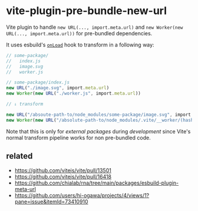 # vite-plugin-pre-bundle-new-url

Vite plugin to handle `new URL(..., import.meta.url)` and `new Worker(new URL(..., import.meta.url))`
for pre-bundled dependencies.

It uses esbuild's [`onLoad`](https://esbuild.github.io/plugins/#on-load) hook to transform in a following way:

```ts
// some-package/
//   index.js
//   image.svg
//   worker.js

// some-package/index.js
new URL("./image.svg", import.meta.url)
new Worker(new URL("./worker.js", import.meta.url))

// ⇓ transform

new URL("/absoute-path-to/node_modules/some-package/image.svg", import.meta.url)
new Worker(new URL("/absolute-path-to/node_modules/.vite/__worker/(hash).js", import.meta.url))
```

Note that this is only for _external packages_ during _development_
since Vite's normal transform pipeline works for non pre-bundled code.

## related

- https://github.com/vitejs/vite/pull/13501
- https://github.com/vitejs/vite/pull/16418
- https://github.com/chialab/rna/tree/main/packages/esbuild-plugin-meta-url
- https://github.com/users/hi-ogawa/projects/4/views/1?pane=issue&itemId=73410910
